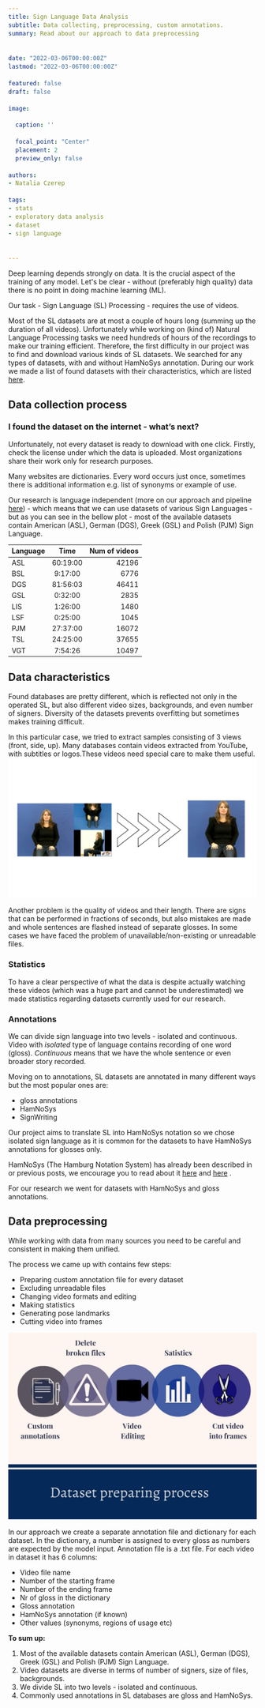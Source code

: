 ```yaml
---
title: Sign Language Data Analysis
subtitle: Data collecting, preprocessing, custom annotations.
summary: Read about our approach to data preprocessing


date: "2022-03-06T00:00:00Z"
lastmod: "2022-03-06T00:00:00Z"

featured: false
draft: false

image:

  caption: ''

  focal_point: "Center"
  placement: 2
  preview_only: false

authors:
- Natalia Czerep

tags:
- stats
- exploratory data analysis
- dataset
- sign language


---
```


Deep learning depends strongly on data. It is the crucial aspect of the training of any model. Let's be clear - without (preferably high quality) data there is no point in doing machine learning (ML).

Our task - Sign Language (SL) Processing - requires the use of videos. 

Most of the SL datasets are at most a couple of hours long (summing up the duration of all videos). Unfortunately while working on (kind of) Natural Language Processing tasks we need hundreds of hours of the recordings to make our training efficient. Therefore, the first difficulty in our project was to find and download various kinds of SL datasets. We searched for any types of datasets, with and without HamNoSys annotation. During our work we made a list of found datasets with their characteristics, which are listed [here]([https://github.com/hearai/sign-language-review](https://github.com/hearai/sign-language-review)). 

## Data collection process

### I found the dataset on the internet - what’s next?

Unfortunately, not every dataset is ready to download with one click. Firstly, check the license under which the data is uploaded. Most organizations share their work only for research purposes.

Many websites are dictionaries. Every word occurs just once, sometimes there is additional information e.g. list of synonyms or example of use.

Our research is language independent (more on our approach and pipeline [here](https://www.hearai.pl/post/10-pipeline/)) - which means that we can use datasets of various Sign Languages - but as you can see in the bellow plot - most of the available datasets  contain American (ASL), German (DGS), Greek (GSL) and Polish (PJM) Sign Language. 

| Language |	Time |	Num of videos |	
| ------------- |:-------------:| -----:|
| ASL |	60:19:00 | 42196 |			
| BSL	| 9:17:00 |	6776	|		
| DGS |	81:56:03 |	46411	|		
| GSL |	0:32:00	| 2835	|	
| LIS |	1:26:00	| 1480	|
| LSF	| 0:25:00	| 1045	|
| PJM	| 27:37:00 |	16072	|	
| TSL |	24:25:00 | 37655	|	
| VGT |	7:54:26 |	10497	|	


## Data characteristics

Found databases are pretty different, which is reflected not only in the operated SL, but also different video sizes, backgrounds, and even number of signers. Diversity of the datasets prevents overfitting but sometimes makes training difficult.

In this particular case, we tried to extract samples consisting of 3 views (front, side, up). Many databases contain videos extracted from YouTube, with subtitles or logos.These videos need special care to make them useful.
![](3_to_1.jpg)

Another problem is the quality of videos and their length. There are signs that can be  performed in fractions of seconds, but also mistakes are made and whole sentences are flashed instead of separate glosses. In some cases we have faced the problem of unavailable/non-existing or unreadable files. 



### Statistics 

To have a clear perspective of what the data is despite actually watching these videos (which was a huge part and cannot be underestimated)  we made statistics regarding datasets currently used for our research. 



### Annotations

We can divide sign language into two levels - isolated and continuous. Video with _isolated_ type of language contains recording of one word (gloss). _Continuous_ means  that we have the whole sentence or even broader story recorded. 

Moving on to annotations, SL datasets are annotated in many different ways but the most popular ones are: 

* gloss annotations
* HamNoSys
* SignWriting

Our project aims to translate SL into HamNoSys notation so we chose isolated sign language as it is common for the datasets to have HamNoSys annotations for glosses only. 

HamNoSys (The Hamburg Notation System) has already been described in or previous posts,  we encourage you to read about it  [here](https://www.hearai.pl/post/4-hamnosys/)  and [here]([https://www.hearai.pl/post/5-hamnosys2/](https://www.hearai.pl/post/5-hamnosys2/)) .

For our research we went for datasets with HamNoSys and gloss annotations.

## Data preprocessing

While  working with data from many sources you need to be careful and consistent in making them unified.

The process we came up with  contains few steps:
 
* Preparing custom annotation file for every dataset
* Excluding unreadable files
* Changing video formats and editing 
* Making statistics 
* Generating pose landmarks
* Cutting video into frames 

![](custom_annotations.jpg)

In our approach we create a separate annotation file and dictionary for each dataset. In the dictionary, a number is assigned to every gloss as numbers are expected by the model input. Annotation file is a  .txt file. 
For each video in dataset it has 6 columns:

* Video file name
* Number of the starting frame
* Number of the ending frame
* Nr of gloss in the dictionary
* Gloss annotation
* HamNoSys annotation (if known)
* Other values (synonyms, regions of usage etc)

**To sum up:**

1. Most of the available datasets  contain American (ASL), German (DGS), Greek (GSL) and Polish (PJM) Sign Language.
2. Video datasets are diverse in terms of number of signers, size of files, backgrounds.
3. We divide SL into two levels - isolated and continuous.
4. Commonly used annotations in SL databases are gloss and HamNoSys.
